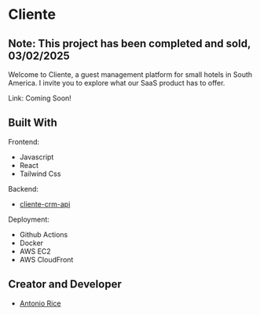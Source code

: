 # Cliente

## Note: This project has been completed and sold, 03/02/2025

Welcome to Cliente, a guest management platform for small hotels in South America. I invite you to explore what our SaaS product has to offer.

Link: Coming Soon!

## Built With

Frontend:

- Javascript
- React
- Tailwind Css

Backend:

- [cliente-crm-api](https://github.com/AntonioRice/cliente-crm-api)

Deployment:

- Github Actions
- Docker
- AWS EC2
- AWS CloudFront

## Creator and Developer

- [Antonio Rice](https://www.antoniorice.com)
